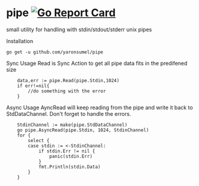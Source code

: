 # pipe [![Go Report Card](https://goreportcard.com/badge/github.com/yaronsumel/pipe)](https://goreportcard.com/report/github.com/yaronsumel/pipe)
small utility for handling with stdin/stdout/stderr unix pipes

 Installation
```
go get -u github.com/yaronsumel/pipe
```
      
 Sync Usage
Read is Sync Action to get all pipe data fits in the predifened size
```
	data,err := pipe.Read(pipe.Stdin,1024)
	if err!=nil{
		//do something with the error
	}
  ```
  
      
 Async Usage
AyncRead will keep reading from the pipe and write it back to StdDataChannel. Don't forget to handle the errors.
```
	StdinChannel := make(pipe.StdDataChannel)
	go pipe.AsyncRead(pipe.Stdin, 1024, StdinChannel)
	for {
		select {
		case stdin := <-StdinChannel:
			if stdin.Err != nil {
				panic(stdin.Err)
			}
			fmt.Println(stdin.Data)
		}
	}
  ```
  
